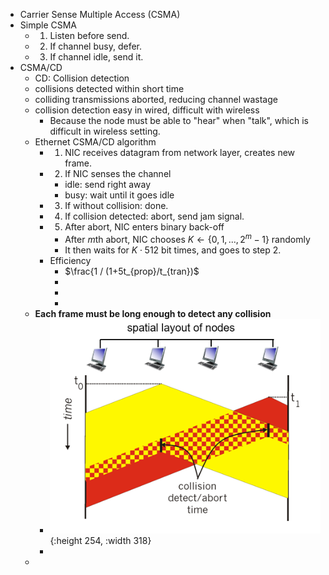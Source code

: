 - Carrier Sense Multiple Access (CSMA)
- Simple CSMA
	- 1. Listen before send.
	- 2. If channel busy, defer.
	- 3. If channel idle, send it.
- CSMA/CD
	- CD: Collision detection
	- collisions detected within short time
	- colliding transmissions aborted, reducing channel wastage
	- collision detection easy in wired, difficult with wireless
		- Because the node must be able to "hear" when "talk", which is difficult in wireless setting.
	- Ethernet CSMA/CD algorithm
		- 1. NIC receives datagram from network layer, creates new frame.
		- 2. If NIC senses the channel
			- idle: send right away
			- busy: wait until it goes idle
		- 3. If without collision: done.
		- 4. If collision detected: abort, send jam signal.
		- 5. After abort, NIC enters binary back-off
			- After $m$th abort, NIC chooses $K \gets \{0, 1, ..., 2^m-1\}$ randomly
			- It then waits for $K\cdot 512$ bit times, and goes to step 2.
		- Efficiency
			- $\frac{1 / (1+5t_{prop}/t_{tran})$
			-
			-
			-
	- **Each frame must be long enough to detect any collision**
		- ![image.png](../assets/image_1676253547942_0.png){:height 254, :width 318}
		-
	-